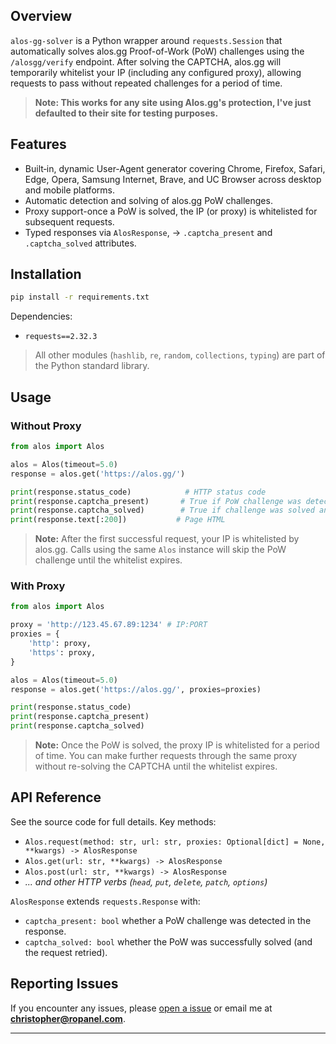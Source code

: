## Overview

`alos-gg-solver` is a Python wrapper around `requests.Session` that automatically solves alos.gg Proof-of-Work (PoW) challenges using the `/alosgg/verify` endpoint. After solving the CAPTCHA, alos.gg will temporarily whitelist your IP (including any configured proxy), allowing requests to pass without repeated challenges for a period of time.

> **Note: This works for any site using Alos.gg's protection, I've just defaulted to their site for testing purposes.**

## Features

* Built‑in, dynamic User-Agent generator covering Chrome, Firefox, Safari, Edge, Opera, Samsung Internet, Brave, and UC Browser across desktop and mobile platforms.
* Automatic detection and solving of alos.gg PoW challenges.
* Proxy support-once a PoW is solved, the IP (or proxy) is whitelisted for subsequent requests.
* Typed responses via `AlosResponse`, -> `.captcha_present` and `.captcha_solved` attributes.

## Installation

```bash
pip install -r requirements.txt
```

Dependencies:

* `requests==2.32.3`

> All other modules (`hashlib`, `re`, `random`, `collections`, `typing`) are part of the Python standard library.

## Usage

### Without Proxy

```python
from alos import Alos

alos = Alos(timeout=5.0)
response = alos.get('https://alos.gg/')

print(response.status_code)            # HTTP status code
print(response.captcha_present)       # True if PoW challenge was detected
print(response.captcha_solved)        # True if challenge was solved and whitelisted
print(response.text[:200])           # Page HTML
```

> **Note:** After the first successful request, your IP is whitelisted by alos.gg. Calls using the same `Alos` instance will skip the PoW challenge until the whitelist expires.

### With Proxy

```python
from alos import Alos

proxy = 'http://123.45.67.89:1234' # IP:PORT
proxies = {
    'http': proxy,
    'https': proxy,
}

alos = Alos(timeout=5.0)
response = alos.get('https://alos.gg/', proxies=proxies)

print(response.status_code)
print(response.captcha_present)
print(response.captcha_solved)
```

> **Note:** Once the PoW is solved, the proxy IP is whitelisted for a period of time. You can make further requests through the same proxy without re-solving the CAPTCHA until the whitelist expires.

## API Reference

See the source code for full details. Key methods:

* `Alos.request(method: str, url: str, proxies: Optional[dict] = None, **kwargs) -> AlosResponse`
* `Alos.get(url: str, **kwargs) -> AlosResponse`
* `Alos.post(url: str, **kwargs) -> AlosResponse`
* *... and other HTTP verbs (`head`, `put`, `delete`, `patch`, `options`)*

`AlosResponse` extends `requests.Response` with:

* `captcha_present: bool` whether a PoW challenge was detected in the response.
* `captcha_solved: bool` whether the PoW was successfully solved (and the request retried).

## Reporting Issues

If you encounter any issues, please [open a issue](https://github.com/ImInTheICU/alos-gg-solver/issues) or email me at **[christopher@ropanel.com](mailto:christopher@ropanel.com)**.

---
